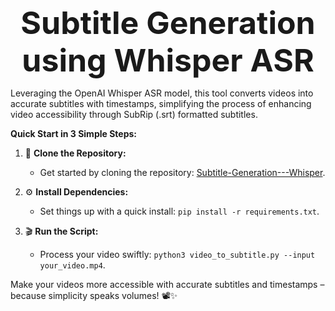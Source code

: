 **<div align="center" style="font-size:50px">Subtitle Generation using Whisper ASR</div>**

Leveraging the OpenAI Whisper ASR model, this tool converts videos into accurate subtitles with timestamps, simplifying the process of enhancing video accessibility through SubRip (.srt) formatted subtitles.

**Quick Start in 3 Simple Steps:**

1. 🚀 **Clone the Repository:**
   - Get started by cloning the repository: [Subtitle-Generation---Whisper](https://github.com/ro-hits/Subtitle-Generation---Whisper.git).

2. ⚙️ **Install Dependencies:**
   - Set things up with a quick install: `pip install -r requirements.txt`.

3. 🎬 **Run the Script:**
   - Process your video swiftly: `python3 video_to_subtitle.py --input your_video.mp4`.

Make your videos more accessible with accurate subtitles and timestamps – because simplicity speaks volumes! 📽️✨
